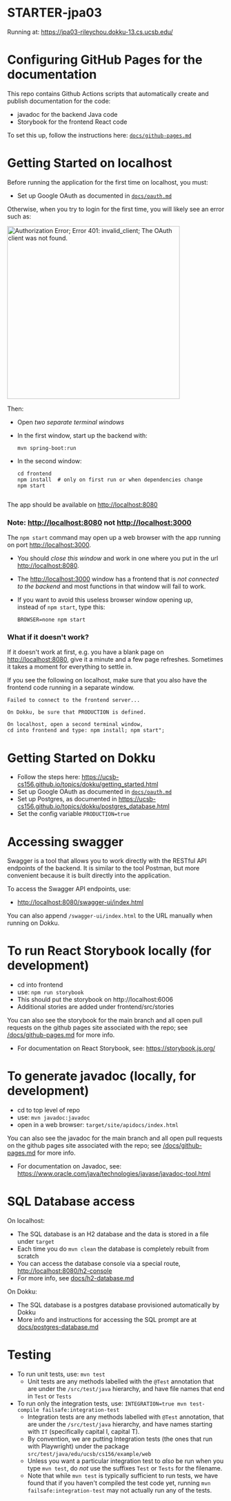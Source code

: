 # STARTER-jpa03

Running at: <https://jpa03-rileychou.dokku-13.cs.ucsb.edu/>

# Configuring GitHub Pages for the documentation

This repo contains Github Actions scripts that automatically create and publish documentation for the code:

- javadoc for the backend Java code
- Storybook for the frontend React code

To set this up, follow the instructions here: [`docs/github-pages.md`](docs/github-pages.md)

# Getting Started on localhost

Before running the application for the first time on localhost, you must:

- Set up Google OAuth as documented in [`docs/oauth.md`](docs/oauth.md)

Otherwise, when you try to login for the first time, you
will likely see an error such as:

<img src="https://user-images.githubusercontent.com/1119017/149858436-c9baa238-a4f7-4c52-b995-0ed8bee97487.png" alt="Authorization Error; Error 401: invalid_client; The OAuth client was not found." width="400"/>

Then:

- Open _two separate terminal windows_
- In the first window, start up the backend with:
  ```
  mvn spring-boot:run
  ```
- In the second window:

  ```
  cd frontend
  npm install  # only on first run or when dependencies change
  npm start
  ```

  ```

  ```

The app should be available on <http://localhost:8080>

### Note: <http://localhost:8080> not <http://localhost:3000>

The `npm start` command may open up a web browser with the app running on port <http://localhost:3000>.

- You should _close this window_ and work in one where you put in the url <http://localhost:8080>.
- The <http://localhost:3000> window has a frontend that is _not connected to the backend_ and most
  functions in that window will fail to work.
- If you want to avoid this useless browser window opening up, <br />
  instead of `npm start`, type this:

  ```
  BROWSER=none npm start
  ```

### What if it doesn't work?

If it doesn't work at first, e.g. you have a blank page on <http://localhost:8080>, give it a minute and a few page refreshes. Sometimes it takes a moment for everything to settle in.

If you see the following on localhost, make sure that you also have the frontend code running in a separate window.

```
Failed to connect to the frontend server...

On Dokku, be sure that PRODUCTION is defined.

On localhost, open a second terminal window,
cd into frontend and type: npm install; npm start";
```

# Getting Started on Dokku

- Follow the steps here: <https://ucsb-cs156.github.io/topics/dokku/getting_started.html>
- Set up Google OAuth as documented in [`docs/oauth.md`](docs/oauth.md)
- Set up Postgres, as documented in <https://ucsb-cs156.github.io/topics/dokku/postgres_database.html>
- Set the config variable `PRODUCTION=true`

# Accessing swagger

Swagger is a tool that allows you to work directly with the RESTful API endpoints of the backend.
It is similar to the tool Postman, but more convenient because it is built directly into the application.

To access the Swagger API endpoints, use:

- <http://localhost:8080/swagger-ui/index.html>

You can also append `/swagger-ui/index.html` to the URL manually when running on Dokku.

# To run React Storybook locally (for development)

- cd into frontend
- use: `npm run storybook`
- This should put the storybook on http://localhost:6006
- Additional stories are added under frontend/src/stories

You can also see the storybook for the main branch and all open pull requests on the
github pages site associated with the repo; see [/docs/github-pages.md](/docs/github-pages.md) for more info.

- For documentation on React Storybook, see: <https://storybook.js.org/>

# To generate javadoc (locally, for development)

- cd to top level of repo
- use: `mvn javadoc:javadoc`
- open in a web browser: `target/site/apidocs/index.html`

You can also see the javadoc for the main branch and all open pull requests on the
github pages site associated with the repo; see [/docs/github-pages.md](/docs/github-pages.md) for more info.

- For documentation on Javadoc, see: <https://www.oracle.com/java/technologies/javase/javadoc-tool.html>

# SQL Database access

On localhost:

- The SQL database is an H2 database and the data is stored in a file under `target`
- Each time you do `mvn clean` the database is completely rebuilt from scratch
- You can access the database console via a special route, <http://localhost:8080/h2-console>
- For more info, see [docs/h2-database.md](/docs/h2-database.md)

On Dokku:

- The SQL database is a postgres database provisioned automatically by Dokku
- More info and instructions for accessing the SQL prompt are at [docs/postgres-database.md](/docs/postgres-database.md)

# Testing

- To run unit tests, use: `mvn test`
  - Unit tests are any methods labelled with the `@Test` annotation that are under the `/src/test/java` hierarchy, and have file names that end in `Test` or `Tests`
- To run only the integration tests, use: `INTEGRATION=true mvn test-compile failsafe:integration-test`
  - Integration tests are any methods labelled with `@Test` annotation, that are under the `/src/test/java` hierarchy, and have names starting with `IT` (specifically capital I, capital T).
  - By convention, we are putting Integration tests (the ones that run with Playwright) under the package `src/test/java/edu/ucsb/cs156/example/web`
  - Unless you want a particular integration test to _also_ be run when you type `mvn test`, do _not_
    use the suffixes `Test` or `Tests` for the filename.
  - Note that while `mvn test` is typically sufficient to run tests, we have found that if you haven't compiled the test code yet, running `mvn failsafe:integration-test` may not actually run any of the tests.
